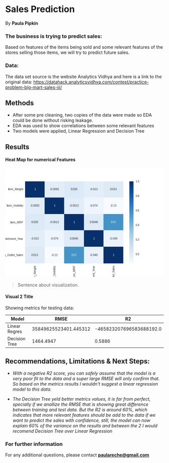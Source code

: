 
# Sales Prediction 

By **Paula Pipkin** 

### The business is trying to predict sales:

Based on features of the items being sold and some relevant features of the stores selling those items, we will try to predict future sales.


### Data:

The data set source is the website Analytics Vidhya and here is a link to the original data:
https://datahack.analyticsvidhya.com/contest/practice-problem-big-mart-sales-iii/

## Methods

- After some pre cleaning, two copies of the data were made so EDA could be done without risking leakage.  
- EDA was used to show correlations between some relevant features
- Two models were applied, Linear Regression and Decision Tree


## Results



#### Heat Map for numerical Features
![sample image](heatmap.jpg)

> Sentence about visualization.

#### Visual 2 Title

Showing metrics for testing data:

| Model         | RMSE                   | R2       |
| ------------- | -----------------------| -------- |
| Linear Regres | 35849625523401.445312	 | -465823207696583688192.0 |
| Decision Tree | 1464.4947              | 0.5886  |



## Recommendations, Limitations & Next Steps:

- *With a negative R2 score, you can safely assume that the model is a very poor fit to the data and a super large RMSE will only confirm that.
So based on the metrics results I wouldn't suggest a linear regression model to this data.* 


- *The Decision Tree yeld better metrics values, it is far from perfect, specially if we anallize the RMSE that is showing great difference between training and test data. But the R2 is around 60%, which indicates that more relevant features should be add to the data if we want to predict the sales with confidence, still, the model can now explain 60% of the variance on the results and between the 2 I would recomend Decision Tree over Linear Regression*  


### For further information


For any additional questions, please contact **paulareche@gmail.com**

